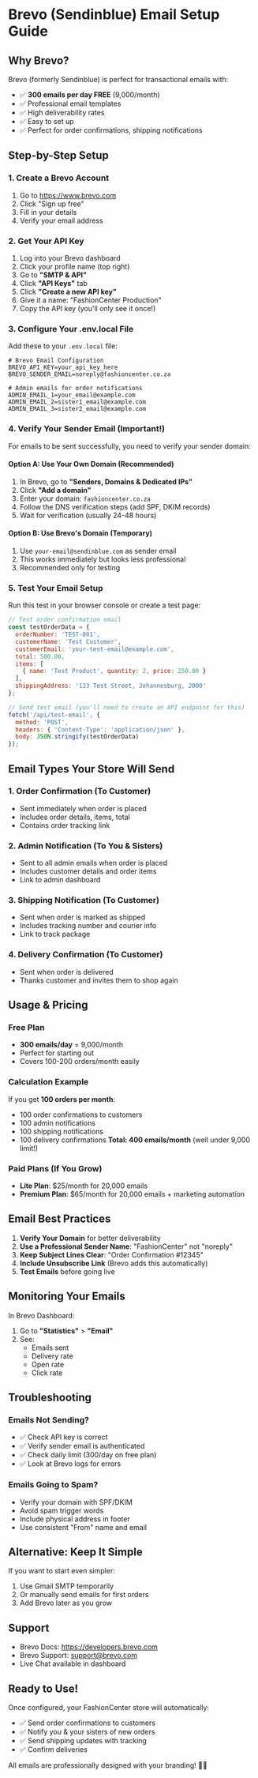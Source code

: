# Brevo (Sendinblue) Email Setup Guide

## Why Brevo?
Brevo (formerly Sendinblue) is perfect for transactional emails with:
- ✅ **300 emails per day FREE** (9,000/month)
- ✅ Professional email templates
- ✅ High deliverability rates
- ✅ Easy to set up
- ✅ Perfect for order confirmations, shipping notifications

## Step-by-Step Setup

### 1. Create a Brevo Account

1. Go to https://www.brevo.com
2. Click "Sign up free"
3. Fill in your details
4. Verify your email address

### 2. Get Your API Key

1. Log into your Brevo dashboard
2. Click your profile name (top right)
3. Go to **"SMTP & API"**
4. Click **"API Keys"** tab
5. Click **"Create a new API key"**
6. Give it a name: "FashionCenter Production"
7. Copy the API key (you'll only see it once!)

### 3. Configure Your .env.local File

Add these to your `.env.local` file:

```env
# Brevo Email Configuration
BREVO_API_KEY=your_api_key_here
BREVO_SENDER_EMAIL=noreply@fashioncenter.co.za

# Admin emails for order notifications
ADMIN_EMAIL_1=your_email@example.com
ADMIN_EMAIL_2=sister1_email@example.com
ADMIN_EMAIL_3=sister2_email@example.com
```

### 4. Verify Your Sender Email (Important!)

For emails to be sent successfully, you need to verify your sender domain:

#### Option A: Use Your Own Domain (Recommended)
1. In Brevo, go to **"Senders, Domains & Dedicated IPs"**
2. Click **"Add a domain"**
3. Enter your domain: `fashioncenter.co.za`
4. Follow the DNS verification steps (add SPF, DKIM records)
5. Wait for verification (usually 24-48 hours)

#### Option B: Use Brevo's Domain (Temporary)
1. Use `your-email@sendinblue.com` as sender email
2. This works immediately but looks less professional
3. Recommended only for testing

### 5. Test Your Email Setup

Run this test in your browser console or create a test page:

```javascript
// Test order confirmation email
const testOrderData = {
  orderNumber: 'TEST-001',
  customerName: 'Test Customer',
  customerEmail: 'your-test-email@example.com',
  total: 500.00,
  items: [
    { name: 'Test Product', quantity: 2, price: 250.00 }
  ],
  shippingAddress: '123 Test Street, Johannesburg, 2000'
};

// Send test email (you'll need to create an API endpoint for this)
fetch('/api/test-email', {
  method: 'POST',
  headers: { 'Content-Type': 'application/json' },
  body: JSON.stringify(testOrderData)
});
```

## Email Types Your Store Will Send

### 1. Order Confirmation (To Customer)
- Sent immediately when order is placed
- Includes order details, items, total
- Contains order tracking link

### 2. Admin Notification (To You & Sisters)
- Sent to all admin emails when order is placed
- Includes customer details and order items
- Link to admin dashboard

### 3. Shipping Notification (To Customer)
- Sent when order is marked as shipped
- Includes tracking number and courier info
- Link to track package

### 4. Delivery Confirmation (To Customer)
- Sent when order is delivered
- Thanks customer and invites them to shop again

## Usage & Pricing

### Free Plan
- **300 emails/day** = 9,000/month
- Perfect for starting out
- Covers 100-200 orders/month easily

### Calculation Example
If you get **100 orders per month**:
- 100 order confirmations to customers
- 100 admin notifications
- 100 shipping notifications
- 100 delivery confirmations
**Total: 400 emails/month** (well under 9,000 limit!)

### Paid Plans (If You Grow)
- **Lite Plan**: $25/month for 20,000 emails
- **Premium Plan**: $65/month for 20,000 emails + marketing automation

## Email Best Practices

1. **Verify Your Domain** for better deliverability
2. **Use a Professional Sender Name**: "FashionCenter" not "noreply"
3. **Keep Subject Lines Clear**: "Order Confirmation #12345"
4. **Include Unsubscribe Link** (Brevo adds this automatically)
5. **Test Emails** before going live

## Monitoring Your Emails

In Brevo Dashboard:
1. Go to **"Statistics"** > **"Email"**
2. See:
   - Emails sent
   - Delivery rate
   - Open rate
   - Click rate

## Troubleshooting

### Emails Not Sending?
- ✅ Check API key is correct
- ✅ Verify sender email is authenticated
- ✅ Check daily limit (300/day on free plan)
- ✅ Look at Brevo logs for errors

### Emails Going to Spam?
- Verify your domain with SPF/DKIM
- Avoid spam trigger words
- Include physical address in footer
- Use consistent "From" name and email

## Alternative: Keep It Simple

If you want to start even simpler:
1. Use Gmail SMTP temporarily
2. Or manually send emails for first orders
3. Add Brevo later as you grow

## Support

- Brevo Docs: https://developers.brevo.com
- Brevo Support: support@brevo.com
- Live Chat available in dashboard

## Ready to Use!

Once configured, your FashionCenter store will automatically:
- ✅ Send order confirmations to customers
- ✅ Notify you & your sisters of new orders
- ✅ Send shipping updates with tracking
- ✅ Confirm deliveries

All emails are professionally designed with your branding! 📧✨
